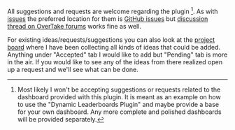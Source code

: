 All suggestions and requests are welcome regarding the plugin [^1]. 
As with [issues](troubleshooting.md#issues) the preferred location for them is [GitHub issues] but [discussion thread on OverTake forums] works fine as well.

For existing ideas/requests/suggestions you can also look at the [project board](https://github.com/users/kaiusl/projects/2) where I have been collecting all kinds of ideas that could be added.
Anything under "Accepted" tab I would like to add but "Pending" tab is more in the air. 
If you would like to see any of the ideas from there realized open up a request and we'll see what can be done.


[^1]: Most likely I won't be accepting suggestions or requests related to the dashboard provided with this plugin.
It is meant as an example on how to use the "Dynamic Leaderboards Plugin" and maybe provide a base for your own dashboard.
Any more complete and polished dashboards will be provided separately.

[GitHub issues]: https://github.com/kaiusl/KLPlugins.DynLeaderboards/issues
[discussion thread on OverTake forums]: https://www.overtake.gg/threads/acc-simhub-dynamic-leaderboards-plugin.229921/